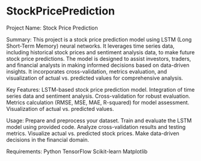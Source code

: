 # StockPricePrediction

Project Name: Stock Price Prediction

Summary:
This project is a stock price prediction model using LSTM (Long Short-Term Memory) neural networks. It leverages time series data, including historical stock prices and sentiment analysis data, to make future stock price predictions. The model is designed to assist investors, traders, and financial analysts in making informed decisions based on data-driven insights. It incorporates cross-validation, metrics evaluation, and visualization of actual vs. predicted values for comprehensive analysis.

Key Features:
LSTM-based stock price prediction model.
Integration of time series data and sentiment analysis.
Cross-validation for robust evaluation.
Metrics calculation (RMSE, MSE, MAE, R-squared) for model assessment.
Visualization of actual vs. predicted values.

Usage:
Prepare and preprocess your dataset.
Train and evaluate the LSTM model using provided code.
Analyze cross-validation results and testing metrics.
Visualize actual vs. predicted stock prices.
Make data-driven decisions in the financial domain.

Requirements:
Python
TensorFlow
Scikit-learn
Matplotlib

